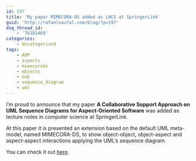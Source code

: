 ```yaml
---
id: 197
title: 'My paper MIMECORA-DS added as LNCS at SpringerLink'
guid: 'http://rafaelnaufal.com/blog/?p=197'
dsq_thread_id:
    - '76181469'
categories:
    - Uncategorized
tags:
    - AOP
    - aspects
    - mimecorads
    - objects
    - oop
    - sequence_diagram
    - uml
---
```


I’m proud to announce that my paper **A Collaborative Support Approach on UML Sequence Diagrams for Aspect-Oriented Software** was added as lecture notes in computer science at SpringerLink.

At this paper it is presented an extension based on the default UML meta-model, named MIMECORA-DS, to show object-object, object-aspect and aspect-aspect interactions applying the UML’s sequence diagram.

You can check it out [here](http://www.springerlink.com/content/a683v580865w85t0/).